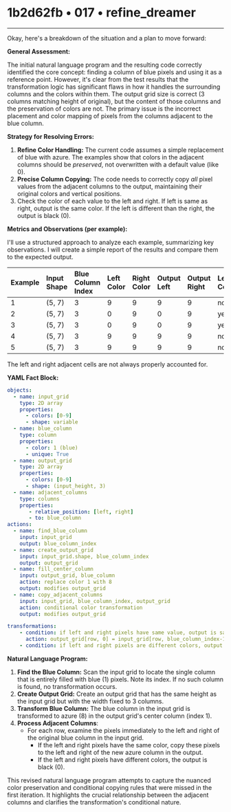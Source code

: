 # 1b2d62fb • 017 • refine_dreamer

---
Okay, here's a breakdown of the situation and a plan to move forward:

**General Assessment:**

The initial natural language program and the resulting code correctly identified the core concept: finding a column of blue pixels and using it as a reference point. However, it's clear from the test results that the transformation logic has significant flaws in how it handles the surrounding columns and the colors within them. The output grid size is correct (3 columns matching height of original), but the content of those columns and the preservation of colors are not. The primary issue is the incorrect placement and color mapping of pixels from the columns adjacent to the blue column.

**Strategy for Resolving Errors:**

1.  **Refine Color Handling:** The current code assumes a simple replacement of blue with azure. The examples show that colors in the adjacent columns should be *preserved*, not overwritten with a default value (like 0).
2.  **Precise Column Copying:** The code needs to correctly copy *all* pixel values from the adjacent columns to the output, maintaining their original colors and vertical positions.
3. Check the color of each value to the left and right. If left is same as right, output is the same color. If the left is different than the right, the output is black (0).

**Metrics and Observations (per example):**

I'll use a structured approach to analyze each example, summarizing key observations. I will create a simple report of the results and compare them to the expected output.

| Example | Input Shape | Blue Column Index | Left Color | Right Color | Output Left | Output Right | Left Correct? | Right Correct? |
| :------ | :---------- | :--------------- | :--------- | :---------- | :---------- | :----------- | :------------ | :------------- |
| 1       | (5, 7)      | 3                | 9          | 9           | 9     | 9       |  no       |      no         |
| 2       | (5, 7)      | 3                | 0          | 9           | 0    | 9     | yes          |     no         |
| 3       | (5, 7)      | 3                | 0          | 9           | 0    | 9      | yes        |  no            |
| 4       | (5, 7)      | 3                | 9          | 9           | 9      | 9      | no         | no         |
| 5       | (5, 7)      | 3                | 9          | 9           | 9       | 9     | no         | no         |

The left and right adjacent cells are not always properly accounted for.

**YAML Fact Block:**

```yaml
objects:
  - name: input_grid
    type: 2D array
    properties:
      - colors: [0-9]
      - shape: variable
  - name: blue_column
    type: column
    properties:
      - color: 1 (blue)
      - unique: True
  - name: output_grid
    type: 2D array
    properties:
      - colors: [0-9]
      - shape: (input_height, 3)
  - name: adjacent_columns
    type: columns
    properties:
       - relative_position: [left, right]
       - to: blue_column
actions:
  - name: find_blue_column
    input: input_grid
    output: blue_column_index
  - name: create_output_grid
    input: input_grid.shape, blue_column_index
    output: output_grid
  - name: fill_center_column
    input: output_grid, blue_column
    action: replace color 1 with 8
    output: modifies output_grid
  - name: copy_adjacent_columns
    input: input_grid, blue_column_index, output_grid
    action: conditional color transformation
    output: modifies output_grid

transformations:
    - condition: if left and right pixels have same value, output is same value
      action: output_grid[row, 0] = input_grid[row, blue_column_index-1], output_grid[row, 2] = input_grid[row, blue_column_index+1]
    - condition: if left and right pixels are different colors, output is black (0)
```

**Natural Language Program:**

1.  **Find the Blue Column:** Scan the input grid to locate the single column that is entirely filled with blue (1) pixels. Note its index. If no such column is found, no transformation occurs.
2.  **Create Output Grid:** Create an output grid that has the same height as the input grid but with the width fixed to 3 columns.
3.  **Transform Blue Column:** The blue column in the input grid is transformed to azure (8) in the output grid's center column (index 1).
4.  **Process Adjacent Columns**:
    *   For each row, examine the pixels immediately to the left and right of the original blue column in the input grid.
        *   If the left and right pixels have the same color, copy these pixels to the left and right of the new azure column in the output.
        * If the left and right pixels have different colors, the output is black (0).

This revised natural language program attempts to capture the nuanced color preservation and conditional copying rules that were missed in the first iteration. It highlights the crucial relationship between the adjacent columns and clarifies the transformation's conditional nature.

